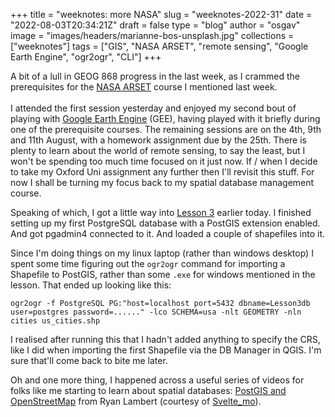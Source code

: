
+++
title = "weeknotes: more NASA"
slug = "weeknotes-2022-31"
date = "2022-08-03T20:34:21Z"
draft = false
type = "blog"
author = "osgav"
image = "images/headers/marianne-bos-unsplash.jpg"
collections = ["weeknotes"]
tags = ["GIS", "NASA ARSET", "remote sensing", "Google Earth Engine", "ogr2ogr", "CLI"]
+++

A bit of a lull in GEOG 868 progress in the last week, as I crammed the prerequisites for the [NASA ARSET](https://appliedsciences.nasa.gov/join-mission/training/english/arset-satellite-remote-sensing-measuring-urban-heat-islands-and) course I mentioned last week. 
<br><br>
I attended the first session yesterday and enjoyed my second bout of playing with [Google Earth Engine](https://earthengine.google.com/) (GEE), having played with it briefly during one of the prerequisite courses. The remaining sessions are on the 4th, 9th and 11th August, with a homework assignment due by the 25th. There is plenty to learn about the world of remote sensing, to say the least, but I won't be spending too much time focused on it just now. If / when I decide to take my Oxford Uni assignment any further then I'll revisit this stuff. For now I shall be turning my focus back to my spatial database management course.

<!--more-->

Speaking of which, I got a little way into [Lesson 3](https://www.e-education.psu.edu/spatialdb/node/1958) earlier today. I finished setting up my first PostgreSQL database with a PostGIS extension enabled. And got pgadmin4 connected to it. And loaded a couple of shapefiles into it. 

Since I'm doing things on my linux laptop (rather than windows desktop) I spent some time figuring out the `ogr2ogr` command for importing a Shapefile to PostGIS, rather than some `.exe` for windows mentioned in the lesson. That ended up looking like this:

```
ogr2ogr -f PostgreSQL PG:"host=localhost port=5432 dbname=Lesson3db user=postgres password=......" -lco SCHEMA=usa -nlt GEOMETRY -nln cities us_cities.shp
```

I realised after running this that I hadn't added anything to specify the CRS, like I did when importing the first Shapefile via the DB Manager in QGIS. I'm sure that'll come back to bite me later. 

Oh and one more thing, I happened across a useful series of videos for folks like me starting to learn about spatial databases: [PostGIS and OpenStreetMap](https://yewtu.be/playlist?list=PLHWVtzzXLMjJGYfjAjguS-Bm79KowWEI_) from Ryan Lambert (courtesy of [Svelte_mo](https://nitter.net/Svelte_mo/status/1552285599461249030)). 

